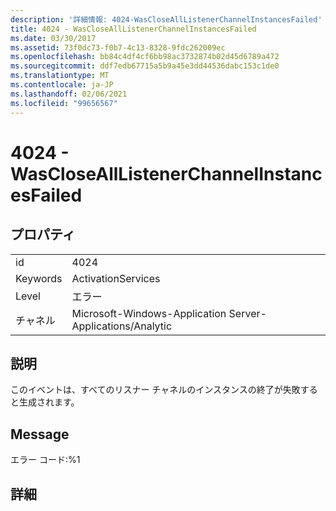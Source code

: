 ```yaml
---
description: '詳細情報: 4024-WasCloseAllListenerChannelInstancesFailed'
title: 4024 - WasCloseAllListenerChannelInstancesFailed
ms.date: 03/30/2017
ms.assetid: 73f0dc73-f0b7-4c13-8328-9fdc262009ec
ms.openlocfilehash: bb84c4df4cf6bb98ac3732874b02d45d6789a472
ms.sourcegitcommit: ddf7edb67715a5b9a45e3dd44536dabc153c1de0
ms.translationtype: MT
ms.contentlocale: ja-JP
ms.lasthandoff: 02/06/2021
ms.locfileid: "99656567"
---
```

# <a name="4024---wasclosealllistenerchannelinstancesfailed"></a>4024 - WasCloseAllListenerChannelInstancesFailed

## <a name="properties"></a>プロパティ  
  
|||  
|-|-|  
|id|4024|  
|Keywords|ActivationServices|  
|Level|エラー|  
|チャネル|Microsoft-Windows-Application Server-Applications/Analytic|  
  
## <a name="description"></a>説明  

 このイベントは、すべてのリスナー チャネルのインスタンスの終了が失敗すると生成されます。  
  
## <a name="message"></a>Message  

 エラー コード:%1  
  
## <a name="details"></a>詳細
